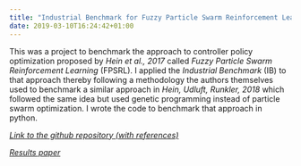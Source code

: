 ```yaml
---
title: "Industrial Benchmark for Fuzzy Particle Swarm Reinforcement Learning"
date: 2019-03-10T16:24:42+01:00
---
```


This was a project to benchmark the approach to controller policy optimization proposed by *Hein et al., 2017* called *Fuzzy Particle Swarm Reinforcement Learning* (FPSRL).
I applied the *Industrial Benchmark* (IB) to that approach thereby following a methodology the authors themselves used to benchmark a similar approach in *Hein, Udluft, Runkler, 2018* which followed the same idea but used genetic programming instead of particle swarm optimization.
I wrote the code to benchmark that approach in python.

[*Link to the github repository (with references)*](https://github.com/felixlinker/IB_FPSRL)

[*Results paper*](/doc/ib_fpsrl.pdf)
